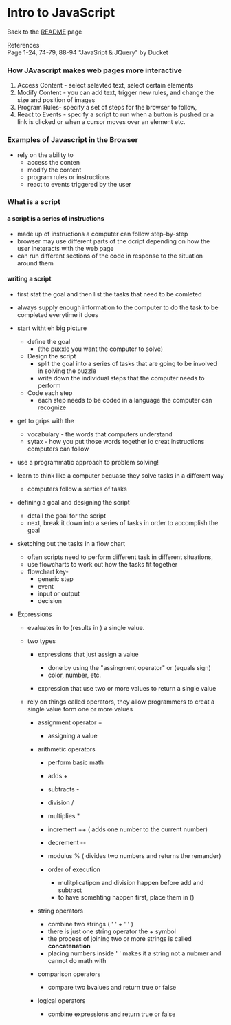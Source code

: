 # Intro to JavaScript

Back to the [README](README.md) page

References   
Page 1-24, 74-79, 88-94 "JavaSript & JQuery" by Ducket


### How JAvascript makes web pages more interactive

1. Access Content - select selevted text, select certain elements
2. Modify Content - you can add text, trigger new rules, and change the size and position of images
3. Program Rules- specify a set of steps for the browser to follow, 
4. React to Events - specify a script to run when a button is pushed or a link is clicked or when a cursor moves over an element etc. 

### Examples of Javascript in the Browser

- rely on the ability to 
    - access the conten
    - modify the content
    - program rules or instructions
    - react to events triggered by the user 

### What is a script

#### a script is a series of instructions
- made up of instructions a computer can follow step-by-step
- browser may use different parts of the dcript depending on how the user ineteracts with the web page
- can run different sections of the code in response to the situation around them

#### writing a script
- first stat the goal and then list the tasks that need to be comleted 
- always supply enough information to the computer to do the task to be completed everytime it does
- start witht eh big picture
    - define the goal
        - (the puxxle you want the computer to solve)
    - Design the script
        - split the goal into a series of tasks that are going to be involved in solving the puzzle
        - write down the individual steps that the computer needs to perform
    - Code each step
        - each step needs to be coded in a language the computer can recognize
- get to grips with the 
    - vocabulary - the words that computers understand
    - sytax - how you put those words together io creat instructions computers can follow
- use a programmatic approach to problem solving!
- learn to think like a computer becuase they solve tasks in a different way
    - computers follow a serties of tasks 

- defining a goal and designing the script
    - detail the goal for the script
    - next, break it down into a series of tasks in order to accomplish the goal

- sketching out the tasks in a flow chart
    - often scripts need to perform different task in different situations, 
    - use flowcharts to work out how the tasks fit together
    - flowchart key-
        - generic step
        - event
        - input or output
        - decision

- Expressions
    - evaluates in to (results in ) a single value. 
    - two types
        - expressions that just assign a value
            - done by using the "assingment operator" or (equals sign)
            - color, number, etc. 

        - expression that use two or more values to return a single value
            
    - rely on things called operators, they allow programmers to creat a single value form one or more values
        - assignment operator =
            - assigning a value
        - arithmetic operators
            - perform basic math
            - adds + 
            - subtracts - 
            - division / 
            - multiplies * 
            - increment ++ ( adds one number to the current number)
            - decrement -- 
            - modulus % ( divides two numbers and returns the remander)

            - order of execution 
                - mulitplicatipon and division happen before add and subtract
                - to have somehting happen first, place them in  () 
        - string operators
            - combine two strings ( '  ' + '  '  ) 
            - there is just one string operator the + symbol 
            - the process of joining two or more strings is called **concatenation**
            - placing numbers inside ' ' makes it a string not a nubmer and cannot do math with
        - comparison operators 
            - compare two bvalues and return  true or false

        - logical operators 
            - combine  expressions and return true or false 



